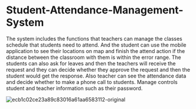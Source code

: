 # Student-Attendance-Management-System

The system includes the functions that teachers can manage the classes schedule that students need to attend. And the student can use the mobile application to see their locations on map and finish the attend action if the distance between the classroom with them is within the error range. The students can also ask for leaves and then the teachers will receive the request and they can decide whether they approve the request and then the student would get the response. Also teacher can see the attendance data and decide whether to make a phone call to students. Manage controls student and teacher information such as their password.

![ecb1c02ce23a89c83016a61aa6583112-original](https://cloud.githubusercontent.com/assets/23661159/25317433/878610a8-2846-11e7-85fe-5bf756f0fdf3.png)
